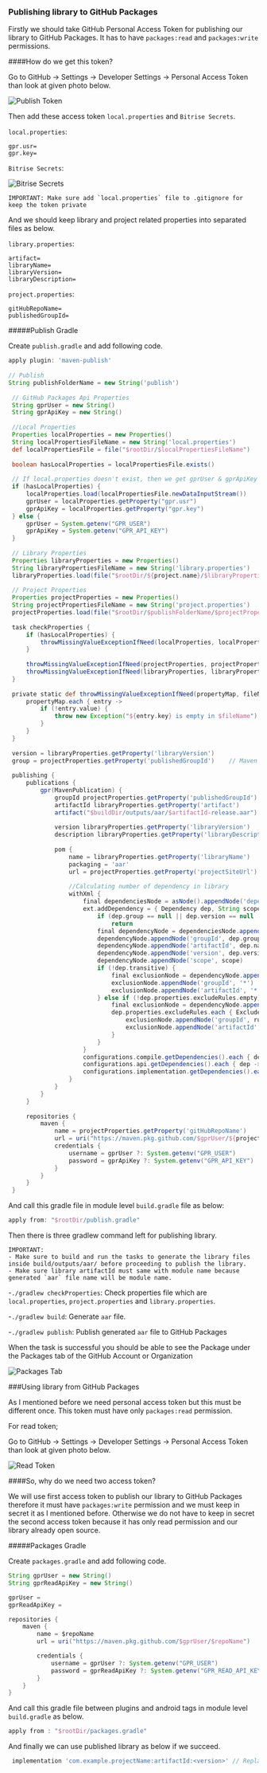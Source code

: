 ### Publishing library to GitHub Packages

Firstly we should take GitHub Personal Access Token for publishing our library to GitHub Packages.
It has to have `packages:read` and `packages:write` permissions.

####How do we get this token?

Go to GitHub -> Settings -> Developer Settings -> Personal Access Token than look at given photo below.

![Publish Token](images/github_packages_publish_access_token.png)

Then add these access token `local.properties` and `Bitrise Secrets`.

`local.properties`:

```
gpr.usr=
gpr.key=
```

`Bitrise Secrets`:

![Bitrise Secrets](images/github_packages_bitrise_secrets.png)

```
IMPORTANT: Make sure add `local.properties` file to .gitignore for keep the token private
```

And we should keep library and project related properties into separated files as below.

`library.properties`:

```
artifact=
libraryName=
libraryVersion=
libraryDescription=
```

`project.properties`:

```
gitHubRepoName=
publishedGroupId=
```

#####Publish Gradle

Create `publish.gradle` and add following code.

```groovy
apply plugin: 'maven-publish'
 
// Publish
String publishFolderName = new String('publish')
 
 // GitHub Packages Api Properties
 String gprUser = new String()
 String gprApiKey = new String()
 
 //Local Properties
 Properties localProperties = new Properties()
 String localPropertiesFileName = new String('local.properties')
 def localPropertiesFile = file("$rootDir/$localPropertiesFileName")
 
 boolean hasLocalProperties = localPropertiesFile.exists()
 
 // If local.properties doesn't exist, then we get gprUser & gprApiKey from GitHub Packages secrets.
 if (hasLocalProperties) {
     localProperties.load(localPropertiesFile.newDataInputStream())
     gprUser = localProperties.getProperty("gpr.usr")
     gprApiKey = localProperties.getProperty("gpr.key")
 } else {
     gprUser = System.getenv("GPR_USER")
     gprApiKey = System.getenv("GPR_API_KEY")
 }
 
 // Library Properties
 Properties libraryProperties = new Properties()
 String libraryPropertiesFileName = new String('library.properties')
 libraryProperties.load(file("$rootDir/${project.name}/$libraryPropertiesFileName").newDataInputStream())
 
 // Project Properties
 Properties projectProperties = new Properties()
 String projectPropertiesFileName = new String('project.properties')
 projectProperties.load(file("$rootDir/$publishFolderName/$projectPropertiesFileName").newDataInputStream())
 
 task checkProperties {
     if (hasLocalProperties) {
         throwMissingValueExceptionIfNeed(localProperties, localPropertiesFileName)
     }
 
     throwMissingValueExceptionIfNeed(projectProperties, projectPropertiesFileName)
     throwMissingValueExceptionIfNeed(libraryProperties, libraryPropertiesFileName)
 }
 
 private static def throwMissingValueExceptionIfNeed(propertyMap, fileName) {
     propertyMap.each { entry ->
         if (!entry.value) {
             throw new Exception("${entry.key} is empty in $fileName")
         }
     }
 }
 
 version = libraryProperties.getProperty('libraryVersion')
 group = projectProperties.getProperty('publishedGroupId')    // Maven Group ID for the artifact
 
 publishing {
     publications {
         gpr(MavenPublication) {
             groupId projectProperties.getProperty('publishedGroupId')
             artifactId libraryProperties.getProperty('artifact')
             artifact("$buildDir/outputs/aar/$artifactId-release.aar")
 
             version libraryProperties.getProperty('libraryVersion')
             description libraryProperties.getProperty('libraryDescription')
 
             pom {
                 name = libraryProperties.getProperty('libraryName')
                 packaging = 'aar'
                 url = projectProperties.getProperty('projectSiteUrl')
 
                 //Calculating number of dependency in library
                 withXml {
                     final dependenciesNode = asNode().appendNode('dependencies')
                     ext.addDependency = { Dependency dep, String scope ->
                         if (dep.group == null || dep.version == null || dep.name == null || dep.name == "unspecified")
                             return
                         final dependencyNode = dependenciesNode.appendNode('dependency')
                         dependencyNode.appendNode('groupId', dep.group)
                         dependencyNode.appendNode('artifactId', dep.name)
                         dependencyNode.appendNode('version', dep.version)
                         dependencyNode.appendNode('scope', scope)
                         if (!dep.transitive) {
                             final exclusionNode = dependencyNode.appendNode('exclusions').appendNode('exclusion')
                             exclusionNode.appendNode('groupId', '*')
                             exclusionNode.appendNode('artifactId', '*')
                         } else if (!dep.properties.excludeRules.empty) {
                             final exclusionNode = dependencyNode.appendNode('exclusions').appendNode('exclusion')
                             dep.properties.excludeRules.each { ExcludeRule rule ->
                                 exclusionNode.appendNode('groupId', rule.group ?: '*')
                                 exclusionNode.appendNode('artifactId', rule.module ?: '*')
                             }
                         }
                     }
                     configurations.compile.getDependencies().each { dep -> addDependency(dep, "compile") }
                     configurations.api.getDependencies().each { dep -> addDependency(dep, "compile") }
                     configurations.implementation.getDependencies().each { dep -> addDependency(dep, "runtime") }
                 }
             }
         }
     }
 
     repositories {
         maven {
             name = projectProperties.getProperty('gitHubRepoName')
             url = uri("https://maven.pkg.github.com/$gprUser/${projectProperties.getProperty('gitHubRepoName')}")
             credentials {
                 username = gprUser ?: System.getenv("GPR_USER")
                 password = gprApiKey ?: System.getenv("GPR_API_KEY")
             }
         }
     }
 }
```

And call this gradle file in module level `build.gradle` file as below:

```groovy
apply from: "$rootDir/publish.gradle"
```

Then there is three gradlew command left for publishing library.

```
IMPORTANT: 
- Make sure to build and run the tasks to generate the library files inside build/outputs/aar/ before proceeding to publish the library.
- Make sure library artifactId must same with module name because generated `aar` file name will be module name.
```

-`./gradlew checkProperties`: Check properties file which are `local.properties`, `project.properties` and `library.properties`.

-`./gradlew build`: Generate `aar` file.

-`./gradlew publish`: Publish generated `aar` file to GitHub Packages

When the task is successful you should be able to see the Package under the Packages tab of the GitHub Account or Organization

![Packages Tab](images/github_packages_result.png)

###Using library from GitHub Packages

As I mentioned before we need personal access token but this must be different once. This token must have only `packages:read` permission.

For read token;

Go to GitHub -> Settings -> Developer Settings -> Personal Access Token than look at given photo below.

![Read Token](images/github_packages_read_access_token.png)

####So, why do we need two access token?

We will use first access token to publish our library to GitHub Packages therefore it must have `packages:write` permission and we must keep in secret it as I mentioned before. 
Otherwise we do not have to keep in secret the second access token because it has only read permission and our library already open source. 

#####Packages Gradle

Create `packages.gradle` and add following code.

```groovy
String gprUser = new String()
String gprReadApiKey = new String()

gprUser = 
gprReadApiKey = 

repositories {
    maven {
        name = $repoName
        url = uri("https://maven.pkg.github.com/$gprUser/$repoName")

        credentials {
            username = gprUser ?: System.getenv("GPR_USER")
            password = gprReadApiKey ?: System.getenv("GPR_READ_API_KEY")
        }
    }
}
```

And call this gradle file between plugins and android tags in module level `build.gradle` as below.

```groovy
apply from : "$rootDir/packages.gradle"
```

And finally we can use published library as below if we succeed.

```groovy
 implementation 'com.example.projectName:artifactId:<version>' // Replace with the groupd id / package id and version number of library as required
```
